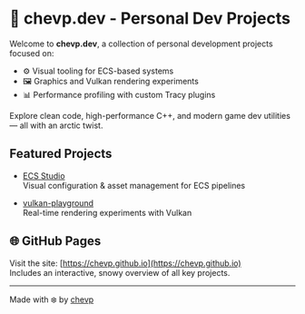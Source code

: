 # 🐧 chevp.dev - Personal Dev Projects

Welcome to **chevp.dev**, a collection of personal development projects focused on:

- ⚙️ Visual tooling for ECS-based systems  
- 🖼️ Graphics and Vulkan rendering experiments  
- 📊 Performance profiling with custom Tracy plugins  

Explore clean code, high-performance C++, and modern game dev utilities — all with an arctic twist.

## Featured Projects

- [ECS Studio](https://chevp.github.io/ecs-studio-site/)  
  Visual configuration & asset management for ECS pipelines

- [vulkan-playground](https://github.com/chevp/vulkan-playground)  
  Real-time rendering experiments with Vulkan

## 🌐 GitHub Pages

Visit the site: [https://chevp.github.io](https://chevp.github.io)  
Includes an interactive, snowy overview of all key projects.

---

Made with ❄️ by [chevp](https://github.com/chevp)
